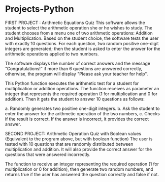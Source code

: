 # Projects-Python
 
 FIRST PROJECT : Arithmetic Equations Quiz
 This software allows the student to select the arithmetic operation she or he wishes to study. 
 The student chooses from a menu one of two arithmetic operations: Addition and Multiplication.
 Based on the student choice, the software tests the user with exactly 10 questions.
 For each question, two random positive one-digit integers are generated; 
 then the student is asked to enter the answer for the arithmetic operations applied to two numbers.
 
 The software displays the number of correct answers and the message “Congratulations!” 
 if more than 6 questions are answered correctly, otherwise, the program will display "Please ask your teacher for help".
 
 This Python function executes the arithmetic test for a student for multiplication or addition operations.
 The function receives as parameter an integer that represents the required operation (1 for multiplication and 0 for addition). 
 Then it gets the student to answer 10 questions as follows:
 
a. Randomly generates two positive one-digit integers.
b. Ask the student to enter the answer for the arithmetic operation of the two
numbers,
c. Checks if the result is correct. If the answer is incorrect, it provides the correct
answer.



SECOND PROJECT: Arithmetic Operation Quiz with Boolean values (Equivalent to the program above, but with boolean function)
The user is tested with 10 questions that are randomly distributed between multiplication and addition. It will also provide the correct answer for the questions that were answered incorrectly.
 
The function to receive an integer representing the required operation (1 for multiplication or 0 for addition), then generate two random numbers, and returns true if the user has answered the question correctly and false if not.
